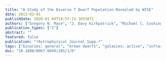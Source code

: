 ```yaml
---
title: "A Study of the Diverse T Dwarf Population Revealed by WISE"
date: 2013-03-01
publishDate: 2020-01-09T19:57:15.303387Z
authors: ["Gregory N. Mace", "J. Davy Kirkpatrick", "Michael C. Cushing", "Christopher R. Gelino", "Roger L. Griffith", "Michael F. Skrutskie", "Kenneth A. Marsh", "Edward L. Wright", "Peter R. Eisenhardt", "Ian S. McLean", "Maggie A. Thompson", "Katholeen Mix", "Vanessa Bailey", "Charles A. Beichman", "Joshua S. Bloom", "Adam J. Burgasser", "Jonathan J. Fortney", "Philip M. Hinz", "Russell P. Knox", "Patrick J. Lowrance", "Mark S. Marley", "Caroline V. Morley", "Timothy J. Rodigas", "Didier Saumon", "Scott S. Sheppard", "Nathan D. Stock"]
publication_types: ["2"]
abstract: ""
featured: false
publication: "*Astrophysical Journal Supp.*"
tags: ["binaries: general", "brown dwarfs", "galaxies: active", "infrared: stars", "stars: low-mass", "Astrophysics - Solar and Stellar Astrophysics", "Astrophysics - Cosmology and Nongalactic Astrophysics", "Astrophysics - Astrophysics of Galaxies"]
doi: "10.1088/0067-0049/205/1/6"
---
```


